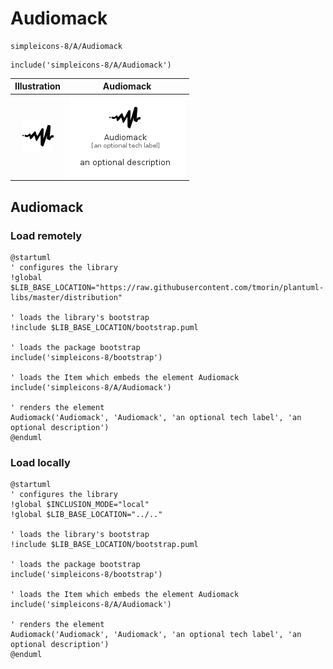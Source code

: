 # Audiomack


```text
simpleicons-8/A/Audiomack
```

```text
include('simpleicons-8/A/Audiomack')
```



| Illustration | Audiomack |
| :---: | :---: |
| ![illustration for Illustration](../../simpleicons-8/A/Audiomack.png) | ![illustration for Audiomack](../../simpleicons-8/A/Audiomack.Local.png) |




## Audiomack

### Load remotely
```plantuml
@startuml
' configures the library
!global $LIB_BASE_LOCATION="https://raw.githubusercontent.com/tmorin/plantuml-libs/master/distribution"

' loads the library's bootstrap
!include $LIB_BASE_LOCATION/bootstrap.puml

' loads the package bootstrap
include('simpleicons-8/bootstrap')

' loads the Item which embeds the element Audiomack
include('simpleicons-8/A/Audiomack')

' renders the element
Audiomack('Audiomack', 'Audiomack', 'an optional tech label', 'an optional description')
@enduml
```

### Load locally
```plantuml
@startuml
' configures the library
!global $INCLUSION_MODE="local"
!global $LIB_BASE_LOCATION="../.."

' loads the library's bootstrap
!include $LIB_BASE_LOCATION/bootstrap.puml

' loads the package bootstrap
include('simpleicons-8/bootstrap')

' loads the Item which embeds the element Audiomack
include('simpleicons-8/A/Audiomack')

' renders the element
Audiomack('Audiomack', 'Audiomack', 'an optional tech label', 'an optional description')
@enduml
```

